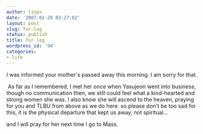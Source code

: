 ```yaml
---
author: linpx
date: '2007-02-28 03:27:02'
layout: post
slug: for-log
status: publish
title: for log
wordpress_id: '94'
categories:
- life
---
```


  
I was informed your mother's passed away this morning. I am sorry for that.

  
 As far as I remembered, I met her once when Yasujeon went into business,
though no communication then, we still could feel what a kind-hearted and
strong women she was. I also know she will ascend to the heaven, praying for
you and TLBU from above as we do here. so please don't be too sad for this, it
is the physical departure that kept us away, not spiritual...

  
and I will pray for her next time I go to Mass.

